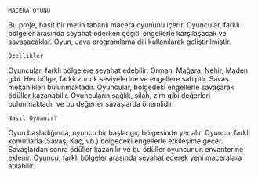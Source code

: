     MACERA OYUNU
Bu proje, basit bir metin tabanlı macera oyununu içerir. Oyuncular, farklı bölgeler arasında seyahat ederken çeşitli engellerle karşılaşacak ve savaşacaklar. Oyun, Java programlama dili kullanılarak geliştirilmiştir.

    Özellikler
Oyuncular, farklı bölgelere seyahat edebilir: 
Orman, Mağara, Nehir, Maden gibi.
Her bölge, farklı zorluk seviyelerine ve engellere sahiptir.
Savaş mekanikleri bulunmaktadır. Oyuncular, bölgedeki engellerle savaşarak ödüller kazanabilir.
Oyuncuların sağlık, silah, zırh gibi değerleri bulunmaktadır ve bu değerler savaşlarda önemlidir.

    Nasıl Oynanır?
Oyun başladığında, oyuncu bir başlangıç bölgesinde yer alır.
Oyuncu, farklı komutlarla (Savaş, Kaç, vb.) bölgedeki engellerle etkileşime geçer.
Savaşlardan sonra ödüller kazanılır ve bu ödüller oyuncunun envanterine eklenir.
Oyuncu, farklı bölgeler arasında seyahat ederek yeni maceralara atılabilir.
